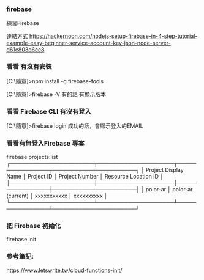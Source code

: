 ### firebase
練習Firebase

連結方式
https://hackernoon.com/nodejs-setup-firebase-in-4-step-tutorial-example-easy-beginner-service-account-key-json-node-server-d61e803d6cc8

### 看看 有沒有安裝 
[C:\隨意]>npm install -g firebase-tools

[C:\隨意]>firebase -V 
有的話 有顯示版本

### 看看  Firebase CLI 有沒有登入
[C:\隨意]>firebase login
成功的話，會顯示登入的EMAIL

### 看看有無登入Firebase 專案
firebase projects:list
┌──────────────────────┬────────────────────┬────────────────┬──────────────────────┐ 
│ Project Display Name │ Project ID         │ Project Number │ Resource Location ID │ 
├──────────────────────┼────────────────────┼────────────────┼──────────────────────┤ 
│ polor-ar             │ polor-ar (current) │ xxxxxxxxxxx    │ xxxxxxxxxx           │ 
└──────────────────────┴────────────────────┴────────────────┴──────────────────────┘ 

### 把 Firebase 初始化
firebase init

### 參考筆記:
https://www.letswrite.tw/cloud-functions-init/

